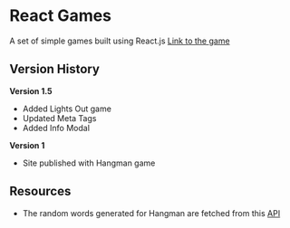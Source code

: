 # React Games

A set of simple games built using React.js [Link to the game](https://dhirajksharma.github.io/reactgames)

## Version History
**Version 1.5**
- Added Lights Out game
- Updated Meta Tags
- Added Info Modal

**Version 1**
- Site published with Hangman game

## Resources
- The random words generated for Hangman are fetched from this [API](https://random-word-api.herokuapp.com/home)